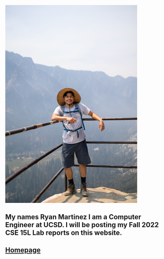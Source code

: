
![Pic.png](Pic.png)
## My names Ryan Martinez I am a Computer Engineer at UCSD. I will be posting my Fall 2022 CSE 15L Lab reports on this website.
##  [Homepage](https://ryanmartinez1.github.io/cse15l-lab-reports/index.html)
